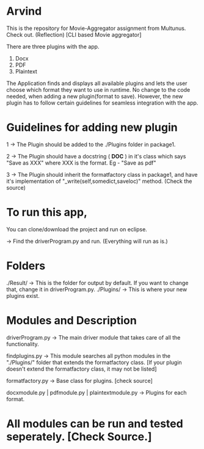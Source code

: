 # Arvind
This is the repository for Movie-Aggregator assignment from Multunus. Check out. (Reflection)
[CLI based Movie aggregator]

There are three plugins with the app.
1. Docx
2. PDF
3. Plaintext

The Application finds and displays all available plugins and lets the user choose which format they want to use in runtime.
No change to the code needed, when adding a new plugin(format to save).
However, the new plugin has to follow certain guidelines for seamless integration with the app.

# Guidelines for adding new plugin

1 -> The Plugin should be added to the ./Plugins folder in package1.

2 -> The Plugin should have a docstring ( __DOC__ ) in it's class which says "Save as XXX" where XXX is the format. 
      Eg - "Save as pdf"
      
3 -> The Plugin should inherit the formatfactory class in package1, and have it's implementation of "_write(self,somedict,saveloc)" method.     (Check the source)

# To run this app,

You can clone/download the project and run on eclipse.

-> Find the driverProgram.py and run. (Everything will run as is.)

# Folders
./Result/  -> This is the folder for output by default. If you want to change that, change it in driverProgram.py.
./Plugins/ -> This is where your new plugins exist.

# Modules and Description 

driverProgram.py -> The main driver module that takes care of all the functionality.

findplugins.py -> This module searches all python modules in the "./Plugins/" folder that extends the formatfactory class. [If your plugin doesn't extend the formatfactory class, it may not be listed]

formatfactory.py -> Base class for plugins. [check source]

docxmodule.py | pdfmodule.py | plaintextmodule.py -> Plugins for each format.

# All modules can be run and tested seperately. [Check Source.]

